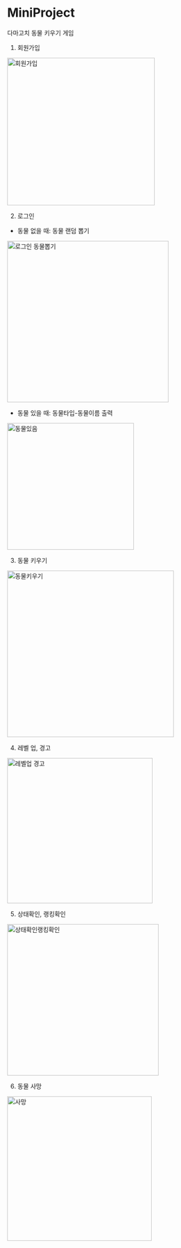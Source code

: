 # MiniProject
다마고치 동물 키우기 게임

1. 회원가입
<img width="340" alt="회원가입" src="https://user-images.githubusercontent.com/125417021/228252247-27db6abe-cdd9-4153-9859-50f8c15f864d.PNG">

2. 로그인
- 동물 없을 때: 동물 랜덤 뽑기
<img width="372" alt="로그인 동물뽑기" src="https://user-images.githubusercontent.com/125417021/228252011-fd223a97-ed79-4f24-9bf8-6602b15b2470.PNG">

- 동물 있을 때: 동물타입-동물이름 출력
<img width="292" alt="동물있음" src="https://user-images.githubusercontent.com/125417021/228252294-46a9706f-f1e7-4357-b738-b5f7f61bf095.PNG">

3. 동물 키우기
<img width="384" alt="동물키우기" src="https://user-images.githubusercontent.com/125417021/228252342-3a6228e7-05ae-40b6-a3a8-0c7e40ba92f1.PNG">

4. 레벨 업, 경고
<img width="335" alt="레벨업 경고" src="https://user-images.githubusercontent.com/125417021/228252438-2d53a5e1-b8e0-4baf-8c6e-87e5bab68ebc.PNG">

5. 상태확인, 랭킹확인 
<img width="349" alt="상태확인랭킹확인" src="https://user-images.githubusercontent.com/125417021/228252508-3d3e8e20-316b-42e6-b656-8781b1765154.PNG">

6. 동물 사망
<img width="333" alt="사망" src="https://user-images.githubusercontent.com/125417021/228252612-a74ea618-815c-4780-9899-f39217d71774.PNG">

